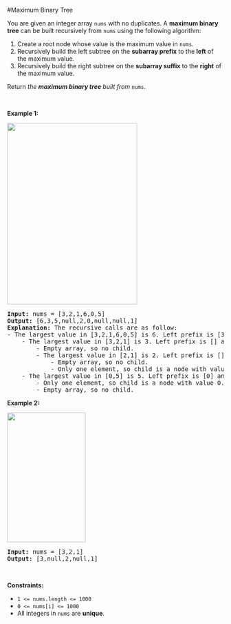 #Maximum Binary Tree
<p>You are given an integer array <code>nums</code> with no duplicates. A <strong>maximum binary tree</strong> can be built recursively from <code>nums</code> using the following algorithm:</p>
<ol>
<li>Create a root node whose value is the maximum value in <code>nums</code>.</li>
<li>Recursively build the left subtree on the <strong>subarray prefix</strong> to the <strong>left</strong> of the maximum value.</li>
<li>Recursively build the right subtree on the <strong>subarray suffix</strong> to the <strong>right</strong> of the maximum value.</li>
</ol>
<p>Return <em>the <strong>maximum binary tree</strong> built from </em><code>nums</code>.</p>
<p> </p>
<p><strong class="example">Example 1:</strong></p>
<img alt="" src="https://assets.leetcode.com/uploads/2020/12/24/tree1.jpg" style="width:302px;height:421px"/>
<pre><strong>Input:</strong> nums = [3,2,1,6,0,5]
<strong>Output:</strong> [6,3,5,null,2,0,null,null,1]
<strong>Explanation:</strong> The recursive calls are as follow:
- The largest value in [3,2,1,6,0,5] is 6. Left prefix is [3,2,1] and right suffix is [0,5].
    - The largest value in [3,2,1] is 3. Left prefix is [] and right suffix is [2,1].
        - Empty array, so no child.
        - The largest value in [2,1] is 2. Left prefix is [] and right suffix is [1].
            - Empty array, so no child.
            - Only one element, so child is a node with value 1.
    - The largest value in [0,5] is 5. Left prefix is [0] and right suffix is [].
        - Only one element, so child is a node with value 0.
        - Empty array, so no child.
</pre>
<p><strong class="example">Example 2:</strong></p>
<img alt="" src="https://assets.leetcode.com/uploads/2020/12/24/tree2.jpg" style="width:182px;height:301px"/>
<pre><strong>Input:</strong> nums = [3,2,1]
<strong>Output:</strong> [3,null,2,null,1]
</pre>
<p> </p>
<p><strong>Constraints:</strong></p>
<ul>
<li><code>1 &lt;= nums.length &lt;= 1000</code></li>
<li><code>0 &lt;= nums[i] &lt;= 1000</code></li>
<li>All integers in <code>nums</code> are <strong>unique</strong>.</li>
</ul>
